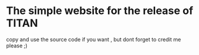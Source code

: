 # The simple website for the release of TITAN
copy and use the source code if you want , but dont forget to credit me please ;)
